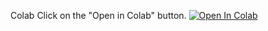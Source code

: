 Colab
Click on the "Open in Colab" button.
[![Open In Colab](https://colab.research.google.com/assets/colab-badge.svg)](https://colab.research.google.com/github/SIESTAANI2002/Anime-Encode-Ani-/blob/main/%5BAni%5D%20Anime%20Encode.ipynb#scrollTo=esScCYKS-fwU)
